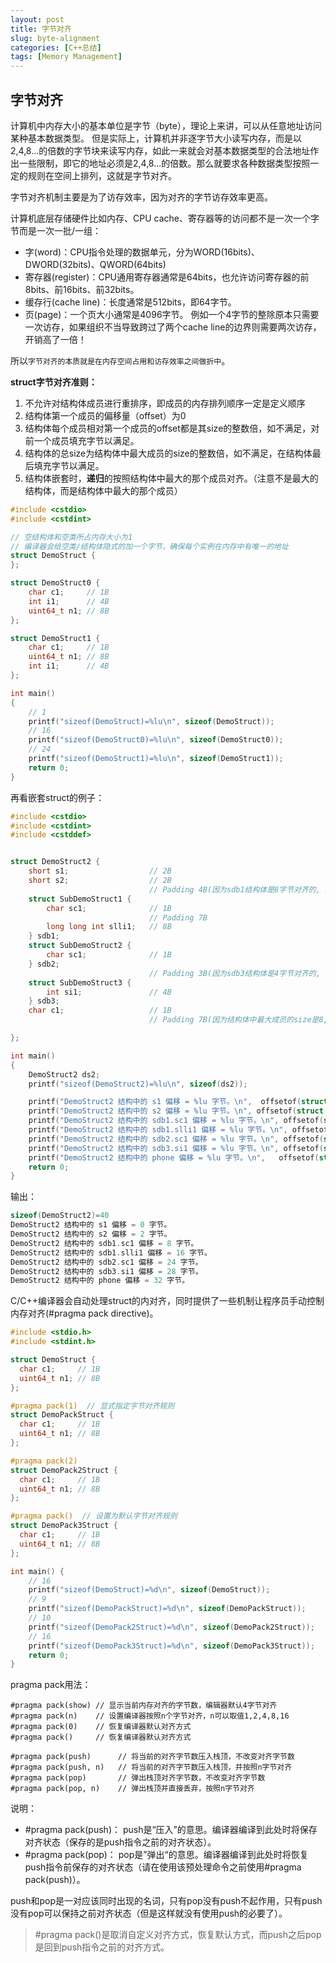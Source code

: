 ```yaml
---
layout: post
title: 字节对齐
slug: byte-alignment
categories: [C++总结]
tags: [Memory Management]
---
```


## 字节对齐

计算机中内存大小的基本单位是字节（byte），理论上来讲，可以从任意地址访问某种基本数据类型。
但是实际上，计算机并非逐字节大小读写内存，而是以2,4,8...的倍数的字节块来读写内存，如此一来就会对基本数据类型的合法地址作出一些限制，即它的地址必须是2,4,8...的倍数。那么就要求各种数据类型按照一定的规则在空间上排列，这就是字节对齐。

字节对齐机制主要是为了访存效率，因为对齐的字节访存效率更高。

计算机底层存储硬件比如内存、CPU cache、寄存器等的访问都不是一次一个字节而是一次一批/一组：
+ 字(word)：CPU指令处理的数据单元，分为WORD(16bits)、DWORD(32bits)、QWORD(64bits)
+ 寄存器(register)：CPU通用寄存器通常是64bits，也允许访问寄存器的前8bits、前16bits、前32bits。
+ 缓存行(cache line)：长度通常是512bits，即64字节。
+ 页(page)：一个页大小通常是4096字节。
例如一个4字节的整除原本只需要一次访存，如果组织不当导致跨过了两个cache line的边界则需要两次访存，开销高了一倍！

所以`字节对齐的本质就是在内存空间占用和访存效率之间做折中`。


**struct字节对齐准则：**
1. 不允许对结构体成员进行重排序，即成员的内存排列顺序一定是定义顺序
2. 结构体第一个成员的偏移量（offset）为0
3. 结构体每个成员相对第一个成员的offset都是其size的整数倍，如不满足，对前一个成员填充字节以满足。
4. 结构体的总size为结构体中最大成员的size的整数倍，如不满足，在结构体最后填充字节以满足。
5. 结构体嵌套时，**递归**的按照结构体中最大的那个成员对齐。（注意不是最大的结构体，而是结构体中最大的那个成员）

```cpp
#include <cstdio>
#include <cstdint>

// 空结构体和空类所占内存大小为1
// 编译器会给空类/结构体隐式的加一个字节，确保每个实例在内存中有唯一的地址
struct DemoStruct {
};

struct DemoStruct0 {
    char c1;     // 1B
    int i1;      // 4B
    uint64_t n1; // 8B
};

struct DemoStruct1 {
    char c1;     // 1B
    uint64_t n1; // 8B
    int i1;      // 4B
};

int main()
{
    // 1
    printf("sizeof(DemoStruct)=%lu\n", sizeof(DemoStruct));
    // 16
    printf("sizeof(DemoStruct0)=%lu\n", sizeof(DemoStruct0));
    // 24
    printf("sizeof(DemoStruct1)=%lu\n", sizeof(DemoStruct1));
    return 0;
}
```
再看嵌套struct的例子：
```cpp
#include <cstdio>
#include <cstdint>
#include <cstddef>


struct DemoStruct2 {
    short s1;                  // 2B
    short s2;                  // 2B
                               // Padding 4B(因为sdb1结构体是8字节对齐的, 所以sdb1.sc1相对于首地址的偏移必须是8的倍数，所以在sdb1.sc1之前填充4B)
    struct SubDemoStruct1 {
        char sc1;              // 1B
                               // Padding 7B
        long long int slli1;   // 8B
    } sdb1;
    struct SubDemoStruct2 {
        char sc1;              // 1B
    } sdb2;
                               // Padding 3B(因为sdb3结构体是4字节对齐的, 所以sdb3.si1相对于首地址的偏移必须是4的倍数，所以在sdb3.si1之前填充3B)
    struct SubDemoStruct3 {
        int si1;               // 4B
    } sdb3;
    char c1;                   // 1B
                               // Padding 7B(因为结构体中最大成员的size是8, 所以结构体的总大小必须是8的倍数，所以在结构体最后填充7B)

};

int main()
{
    DemoStruct2 ds2;
    printf("sizeof(DemoStruct2)=%lu\n", sizeof(ds2));

    printf("DemoStruct2 结构中的 s1 偏移 = %lu 字节。\n",  offsetof(struct DemoStruct2, s1));
    printf("DemoStruct2 结构中的 s2 偏移 = %lu 字节。\n", offsetof(struct DemoStruct2, s2));
    printf("DemoStruct2 结构中的 sdb1.sc1 偏移 = %lu 字节。\n", offsetof(struct DemoStruct2, sdb1.sc1));
    printf("DemoStruct2 结构中的 sdb1.slli1 偏移 = %lu 字节。\n", offsetof(struct DemoStruct2, sdb1.slli1));
    printf("DemoStruct2 结构中的 sdb2.sc1 偏移 = %lu 字节。\n", offsetof(struct DemoStruct2, sdb2.sc1));
    printf("DemoStruct2 结构中的 sdb3.si1 偏移 = %lu 字节。\n", offsetof(struct DemoStruct2, sdb3.si1));
    printf("DemoStruct2 结构中的 phone 偏移 = %lu 字节。\n",   offsetof(struct DemoStruct2, c1));
    return 0;
}
```
输出：
```cpp
sizeof(DemoStruct2)=40
DemoStruct2 结构中的 s1 偏移 = 0 字节。
DemoStruct2 结构中的 s2 偏移 = 2 字节。
DemoStruct2 结构中的 sdb1.sc1 偏移 = 8 字节。
DemoStruct2 结构中的 sdb1.slli1 偏移 = 16 字节。
DemoStruct2 结构中的 sdb2.sc1 偏移 = 24 字节。
DemoStruct2 结构中的 sdb3.si1 偏移 = 28 字节。
DemoStruct2 结构中的 phone 偏移 = 32 字节。
```
C/C++编译器会自动处理struct的内对齐，同时提供了一些机制让程序员手动控制内存对齐(#pragma pack directive)。
```cpp
#include <stdio.h>
#include <stdint.h>

struct DemoStruct {
  char c1;     // 1B
  uint64_t n1; // 8B
};

#pragma pack(1)  // 显式指定字节对齐规则
struct DemoPackStruct {
  char c1;     // 1B
  uint64_t n1; // 8B
};

#pragma pack(2)
struct DemoPack2Struct {
  char c1;     // 1B
  uint64_t n1; // 8B
};

#pragma pack()  // 设置为默认字节对齐规则
struct DemoPack3Struct {
  char c1;     // 1B
  uint64_t n1; // 8B
};

int main() {
    // 16
    printf("sizeof(DemoStruct)=%d\n", sizeof(DemoStruct));
    // 9
    printf("sizeof(DemoPackStruct)=%d\n", sizeof(DemoPackStruct));
    // 10
    printf("sizeof(DemoPack2Struct)=%d\n", sizeof(DemoPack2Struct));
    // 16
    printf("sizeof(DemoPack3Struct)=%d\n", sizeof(DemoPack3Struct));
    return 0;
}
```

pragma pack用法：
```
#pragma pack(show) // 显示当前内存对齐的字节数，编辑器默认4字节对齐
#pragma pack(n)    // 设置编译器按照n个字节对齐，n可以取值1,2,4,8,16
#pragma pack(0)    // 恢复编译器默认对齐方式
#pragma pack()     // 恢复编译器默认对齐方式

#pragma pack(push)      // 将当前的对齐字节数压入栈顶，不改变对齐字节数
#pragma pack(push, n)   // 将当前的对齐字节数压入栈顶，并按照n字节对齐
#pragma pack(pop)       // 弹出栈顶对齐字节数，不改变对齐字节数
#pragma pack(pop, n)    // 弹出栈顶并直接丢弃，按照n字节对齐
```

说明：

+ #pragma pack(push)： push是“压入”的意思。编译器编译到此处时将保存对齐状态（保存的是push指令之前的对齐状态）。
+ #pragma pack(pop)： pop是”弹出“的意思。编译器编译到此处时将恢复push指令前保存的对齐状态（请在使用该预处理命令之前使用#pragma pack(push)）。

push和pop是一对应该同时出现的名词，只有pop没有push不起作用，只有push没有pop可以保持之前对齐状态（但是这样就没有使用push的必要了）。

> #pragma pack()是取消自定义对齐方式，恢复默认方式，而push之后pop是回到push指令之前的对齐方式。
